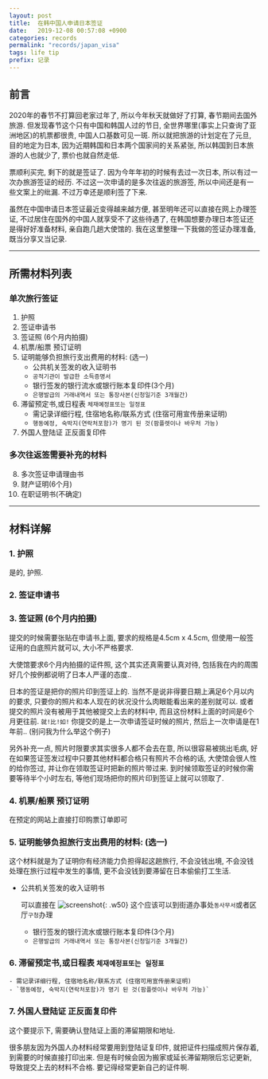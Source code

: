 ```yaml
---
layout: post
title:  在韩中国人申请日本签证
date:   2019-12-08 00:57:08 +0900
categories: records
permalink: "records/japan_visa"
tags: life tip
prefix: 记录
---
```


## 前言

2020年的春节不打算回老家过年了, 所以今年秋天就做好了打算, 春节期间去国外旅游.
但发现春节这个只有中国和韩国人过的节日, 全世界哪里(事实上只查询了亚洲地区)的机票都很贵, 中国人口基数可见一斑.
所以就把旅游的计划定在了元旦, 目的地定为日本, 因为近期韩国和日本两个国家间的关系紧张, 所以韩国到日本旅游的人也就少了, 票价也就自然走低.

票顺利买完, 剩下的就是签证了. 因为今年年初的时候有去过一次日本, 所以有过一次办旅游签证的经历. 不过这一次申请的是多次往返的旅游签, 所以中间还是有一些文案上的纰漏. 不过万幸还是顺利签了下来.

虽然在中国申请日本签证最近变得越来越方便, 甚至明年还可以直接在网上办理签证, 不过居住在国外的中国人就享受不了这些待遇了, 在韩国想要办理日本签证还是得好好准备材料, 亲自跑几趟大使馆的. 我在这里整理一下我做的签证办理准备, 既当分享又当记录.

----

## 所需材料列表

### **单次旅行签证**

1. 护照
2. 签证申请书
3. 签证照 (6个月内拍摄)
4. 机票/船票 预订证明
5. 证明能够负担旅行支出费用的材料: (选一)
    - 公共机关签发的收入证明书
    - `공적기관이 발급한 소득증명서`
    - 银行签发的银行流水或银行账本复印件(3个月)
    - `은행발급의 거래내역서 또는 통장사본(신청일기준 3개월간)`
6. 滞留预定书,或日程表 `체재예정표또는 일정표`
    - 需记录详细行程, 住宿地名称/联系方式 (住宿可用宣传册来证明)
    - `행동예정, 숙박지(연락처포함)가 명기 된 것(팜플렛이나 바우처 가능)`
7. 外国人登陆证 正反面复印件

### **多次往返签需要补充的材料**

8. 多次签证申请理由书
9. 财产证明(6个月)
10. 在职证明书(不确定)

----

## 材料详解

### 1. 护照

是的, 护照.

### 2. 签证申请书

### 3. 签证照 (6个月内拍摄)

提交的时候需要张贴在申请书上面, 要求的规格是4.5cm x 4.5cm, 但使用一般签证用的白底照片就可以, 大小不严格要求.

大使馆要求6个月内拍摄的证件照, 这个其实还真需要认真对待, 包括我在内的周围好几个按例都说明了日本人严谨的态度..

日本的签证是把你的照片印到签证上的. 当然不是说非得要日期上满足6个月以内的要求, 只要你的照片和本人现在的状况没什么肉眼能看出来的差别就可以. 或者提交的照片没有被用于其他被提交上去的材料中, 而且这份材料上面的时间是6个月更往前. `就!比!如!` 你提交的是上一次申请签证时候的照片, 然后上一次申请是在1年前.. (别问我为什么举这个例子)

另外补充一点, 照片时限要求其实很多人都不会去在意, 所以很容易被挑出毛病, 好在如果签证签发过程中只要其他材料都合格只有照片不合格的话, 大使馆会很人性的给你签过, 并让你在领取签证时把新的照片带过来. 到时候领取签证的时候你需要等待半个小时左右, 等他们现场把你的照片印到签证上就可以领取了.

### 4. 机票/船票 预订证明

在预定的网站上直接打印购票订单即可

### 5. 证明能够负担旅行支出费用的材料: (选一)

这个材料就是为了证明你有经济能力负担得起这趟旅行, 不会没钱出境, 不会没钱处理在旅行过程中发生的事情, 更不会没钱到要滞留在日本偷偷打工生活.
- 公共机关签发的收入证明书

    可以直接在
    ![screenshot](https://tva1.sinaimg.cn/large/006tNbRwgy1g9ucba39vej30if0gqgo8.jpg){: .w50}
    这个应该可以到街道办事处`동사무서`或者区厅`구청`办理
    - 银行签发的银行流水或银行账本复印件(3个月)
    - `은행발급의 거래내역서 또는 통장사본(신청일기준 3개월간)`

### 6. 滞留预定书,或日程表 `체재예정표또는 일정표`
    
    - 需记录详细行程, 住宿地名称/联系方式 (住宿可用宣传册来证明)
    - `행동예정, 숙박지(연락처포함)가 명기 된 것(팜플렛이나 바우처 가능)`

### 7. 外国人登陆证 正反面复印件

这个要提示下, 需要确认登陆证上面的滞留期限和地址.

很多朋友因为外国人办材料经常要用到登陆证复印件, 就把证件扫描成照片保存着, 到需要的时候直接打印出来. 但是有时候会因为搬家或延长滞留期限后忘记更新, 导致提交上去的材料不合格. 要记得经常更新自己的证件啊.